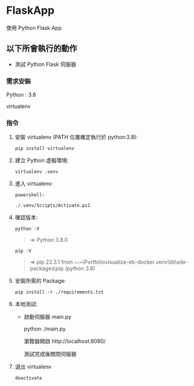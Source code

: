 # FlaskApp

使用 Python Flask App

## 以下所會執行的動作

- 測試 Python Flask 伺服器

### 需求安裝

Python : 3.8

virtualenv

### 指令

1.  安裝 virtualenv (PATH 位置確定執行於 python:3.8):

        pip install virtualenv

2.  建立 Python 虛擬環境:

        virtualenv .venv

3.  進入 virtualenv:

    `powershell:`

        ./.venv/Scripts/Activate.ps1

4.  確認版本:

        python -V

    > => Python 3.8.0

        pip -V

    > => pip 22.3.1 from ~:\~\Portfoliovisualize-eb-docker\.venv\lib\site-packages\pip (python 3.8)

5.  安裝所需的 Package:

        pip install -r ./requirements.txt

6.  本地測試:

    - 啟動伺服器 main.py

      python ./main.py

      瀏覽器開啟 http://localhost:8080/

      測試完成後關閉伺服器

7.  退出 virtualenv

        deactivate
